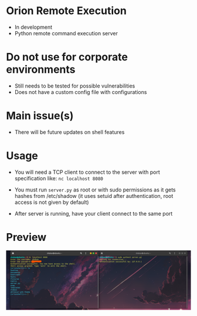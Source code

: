 # Orion Remote Execution

- In development
- Python remote command execution server

# Do not use for corporate environments

- Still needs to be tested for possible vulnerabilities
- Does not have a custom config file with configurations

# Main issue(s)

- There will be future updates on shell features

# Usage

- You will need a TCP client to connect to the server with port specification like:
  `nc localhost 8080`

- You must run `server.py` as root or with sudo permissions as it gets hashes from /etc/shadow (it uses setuid after authentication, root access is not given by default)
- After server is running, have your client connect to the same port

# Preview

![preview](https://raw.githubusercontent.com/shuban-789/Markdown-images/main/Screenshot%202023-09-09%20143009.png)
